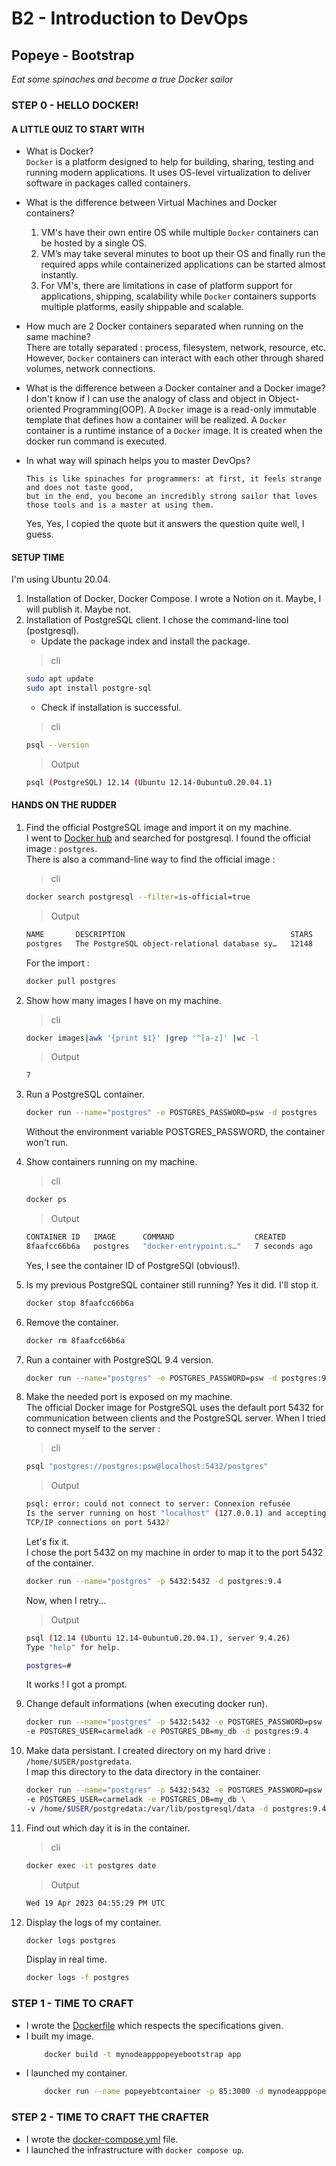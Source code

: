 # B2 - Introduction to DevOps
##  Popeye - Bootstrap 
*Eat some spinaches and become a true Docker sailor*


### STEP 0 - HELLO DOCKER!
#### A LITTLE QUIZ TO START WITH
- What is Docker?  
    ```Docker``` is a platform designed to help for building, sharing, testing and running modern applications. It uses OS-level virtualization to deliver software in packages called containers.
- What is the difference between Virtual Machines and Docker containers?
    1. VM's have their own entire OS while multiple ```Docker``` containers can be hosted by a single OS.
    2. VM’s may take several minutes to boot up their OS and finally run the required apps while containerized applications can be started almost instantly.
    3. For VM's, there are limitations in case of platform support for applications, shipping, scalability while ```Docker``` containers supports multiple platforms, easily shippable and scalable.
- How much are 2 Docker containers separated when running on the same machine?  
    There are totally separated : process, filesystem, network, resource, etc. However, ```Docker``` containers can interact with each other through shared volumes, network connections.
- What is the difference between a Docker container and a Docker image?  
    I don't know if I can use the analogy of class and object in Object-oriented Programming(OOP). A ```Docker``` image is a read-only immutable template that defines how a container will be realized. A ```Docker``` container is a runtime instance of a ```Docker``` image. It is created when the docker run command is executed.
- In what way will spinach helps you to master DevOps?

    ```
    This is like spinaches for programmers: at first, it feels strange and does not taste good, 
    but in the end, you become an incredibly strong sailor that loves those tools and is a master at using them.
    ``` 
    Yes, Yes, I copied the quote but it answers the question quite well, I guess.

#### SETUP TIME
I'm using Ubuntu 20.04.
1. Installation of Docker, Docker Compose. I wrote a Notion on it. Maybe, I will publish it. Maybe not.  
2. Installation of PostgreSQL client. I chose the command-line tool (postgresql).  
    - Update the package index and install the package.
    > cli
    ```bash
    sudo apt update  
    sudo apt install postgre-sql 
    ```
    - Check if installation is successful.
    > cli
    ```bash
    psql --version
    ```
    > Output 
    ```bash
    psql (PostgreSQL) 12.14 (Ubuntu 12.14-0ubuntu0.20.04.1)      
    ```
    

#### HANDS ON THE RUDDER
1. Find the official PostgreSQL image and import it on my machine.  
    I went to [Docker hub](https://hub.docker.com/search) and searched for postgresql. I found the official image : ```postgres```.  
    There is also a command-line way to find the official image :
    > cli
    ```bash
    docker search postgresql --filter=is-official=true
    ```
    > Output 
    ```bash
    NAME       DESCRIPTION                                     STARS     OFFICIAL   AUTOMATED
    postgres   The PostgreSQL object-relational database sy…   12148     [OK]       
    ```
    For the import :
    ```bash
    docker pull postgres
    ```
2. Show how many images I have on my machine.
    > cli 

    ```bash
    docker images|awk '{print $1}' |grep '^[a-z]' |wc -l
    ```
    > Output
    ```bash
    7
    ```
3. Run a PostgreSQL container.
    ```bash
    docker run --name="postgres" -e POSTGRES_PASSWORD=psw -d postgres
    ```
    Without the environment variable POSTGRES_PASSWORD, the container won't run.
4. Show containers running on my machine. 
    > cli
    ```bash
    docker ps
    ```
    > Output 
    ```bash
    CONTAINER ID   IMAGE      COMMAND                  CREATED         STATUS         PORTS      NAMES
    8faafcc66b6a   postgres   "docker-entrypoint.s…"   7 seconds ago   Up 3 seconds   5432/tcp   postgres
    ```
    Yes, I see the container ID of PostgreSQl (obvious!).
5. Is my previous PostgreSQL container still running?
   Yes it did. I'll stop it.
    ```bash
    docker stop 8faafcc66b6a
    ```
6. Remove the container.
    ```bash
    docker rm 8faafcc66b6a
    ```
7. Run a container with PostgreSQL 9.4 version.
    ```bash
    docker run --name="postgres" -e POSTGRES_PASSWORD=psw -d postgres:9.4
    ```
8. Make the needed port is exposed on my machine.  
    The official Docker image for PostgreSQL uses the default port 5432 for communication between clients and the PostgreSQL server.
    When I tried to connect myself to the server :
    > cli
    ```bash
    psql "postgres://postgres:psw@localhost:5432/postgres"
    ```  
    > Output 
    ```bash
    psql: error: could not connect to server: Connexion refusée
	Is the server running on host "localhost" (127.0.0.1) and accepting
	TCP/IP connections on port 5432?
    ```  
    Let's fix it.  
    I chose the port 5432 on my machine in order to map it to the port 5432 of the container.
    ```bash
    docker run --name="postgres" -p 5432:5432 -d postgres:9.4
    ```
    Now, when I retry... 
    > Output 
    ```bash
    psql (12.14 (Ubuntu 12.14-0ubuntu0.20.04.1), server 9.4.26)
    Type "help" for help.

    postgres=# 
    ```  
    It works ! I got a prompt.

9. Change default informations (when executing docker run).
    ```bash
    docker run --name="postgres" -p 5432:5432 -e POSTGRES_PASSWORD=psw \
    -e POSTGRES_USER=carmeladk -e POSTGRES_DB=my_db -d postgres:9.4
    ```
10. Make data persistant.
    I created directory on my hard drive : ```/home/$USER/postgredata```.  
    I map this directory to the data directory in the container.
    ```bash
    docker run --name="postgres" -p 5432:5432 -e POSTGRES_PASSWORD=psw \
    -e POSTGRES_USER=carmeladk -e POSTGRES_DB=my_db \
    -v /home/$USER/postgredata:/var/lib/postgresql/data -d postgres:9.4     
    ```
11. Find out which day it is in the container.
    > cli
    ```bash
    docker exec -it postgres date
    ```
    > Output 
    ```bash
    Wed 19 Apr 2023 04:55:29 PM UTC
    ```
12. Display the logs of my container.
    ```bash
    docker logs postgres
    ```
    Display in real time.
    ```bash
    docker logs -f postgres
    ```

### STEP 1 - TIME TO CRAFT
- I wrote the [Dockerfile](app/Dockerfile) which respects the specifications given.
- I built my image.
    ```bash
        docker build -t mynodeapppopeyebootstrap app
    ```
- I launched my container.
    ```bash
        docker run --name popeyebtcontainer -p 85:3000 -d mynodeapppopeyebootstrap
    ```
### STEP 2 - TIME TO CRAFT THE CRAFTER
- I wrote the [docker-compose.yml](app/docker-compose.yml) file.
- I launched the infrastructure with ```docker compose up```.

